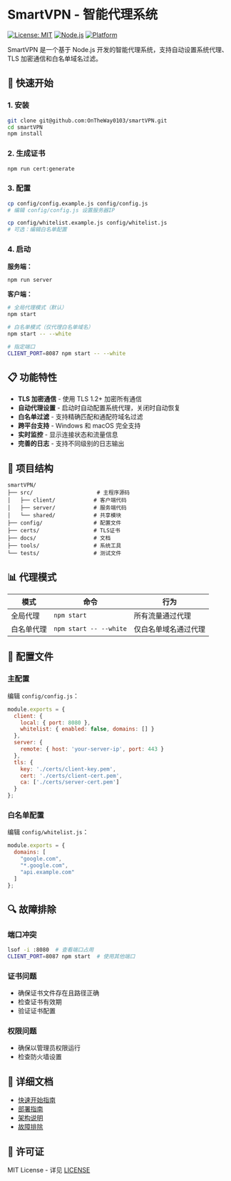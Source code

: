 # SmartVPN - 智能代理系统

[![License: MIT](https://img.shields.io/badge/License-MIT-yellow.svg)](https://opensource.org/licenses/MIT)
[![Node.js](https://img.shields.io/badge/Node.js-12.0+-green.svg)](https://nodejs.org/)
[![Platform](https://img.shields.io/badge/Platform-Windows%20%7C%20macOS-blue.svg)](https://github.com/OnTheWay0103/smartVPN)

SmartVPN 是一个基于 Node.js 开发的智能代理系统，支持自动设置系统代理、TLS 加密通信和白名单域名过滤。

## 🚀 快速开始

### 1. 安装

```bash
git clone git@github.com:OnTheWay0103/smartVPN.git
cd smartVPN
npm install
```

### 2. 生成证书

```bash
npm run cert:generate
```

### 3. 配置

```bash
cp config/config.example.js config/config.js
# 编辑 config/config.js 设置服务器IP

cp config/whitelist.example.js config/whitelist.js
# 可选：编辑白名单配置
```

### 4. 启动

**服务端：**
```bash
npm run server
```

**客户端：**
```bash
# 全局代理模式（默认）
npm start

# 白名单模式（仅代理白名单域名）
npm start -- --white

# 指定端口
CLIENT_PORT=8087 npm start -- --white
```

## 📋 功能特性

- **TLS 加密通信** - 使用 TLS 1.2+ 加密所有通信
- **自动代理设置** - 启动时自动配置系统代理，关闭时自动恢复
- **白名单过滤** - 支持精确匹配和通配符域名过滤
- **跨平台支持** - Windows 和 macOS 完全支持
- **实时监控** - 显示连接状态和流量信息
- **完善的日志** - 支持不同级别的日志输出

## 📁 项目结构

```
smartVPN/
├── src/                    # 主程序源码
│   ├── client/            # 客户端代码
│   ├── server/            # 服务端代码
│   └── shared/            # 共享模块
├── config/                # 配置文件
├── certs/                 # TLS证书
├── docs/                  # 文档
├── tools/                 # 系统工具
└── tests/                 # 测试文件
```

## 📊 代理模式

| 模式 | 命令 | 行为 |
|------|------|------|
| 全局代理 | `npm start` | 所有流量通过代理 |
| 白名单代理 | `npm start -- --white` | 仅白名单域名通过代理 |

## 🔧 配置文件

### 主配置
编辑 `config/config.js`：

```javascript
module.exports = {
  client: {
    local: { port: 8080 },
    whitelist: { enabled: false, domains: [] }
  },
  server: {
    remote: { host: 'your-server-ip', port: 443 }
  },
  tls: {
    key: './certs/client-key.pem',
    cert: './certs/client-cert.pem',
    ca: ['./certs/server-cert.pem']
  }
};
```

### 白名单配置
编辑 `config/whitelist.js`：

```javascript
module.exports = {
  domains: [
    "google.com",
    "*.google.com",
    "api.example.com"
  ]
};
```

## 🔍 故障排除

### 端口冲突
```bash
lsof -i :8080  # 查看端口占用
CLIENT_PORT=8087 npm start  # 使用其他端口
```

### 证书问题
- 确保证书文件存在且路径正确
- 检查证书有效期
- 验证证书配置

### 权限问题
- 确保以管理员权限运行
- 检查防火墙设置

## 📖 详细文档

- [快速开始指南](QUICKSTART.md)
- [部署指南](deployment.md)
- [架构说明](ARCHITECTURE.md)
- [故障排除](troubleshooting.md)

## 📄 许可证

MIT License - 详见 [LICENSE](LICENSE)